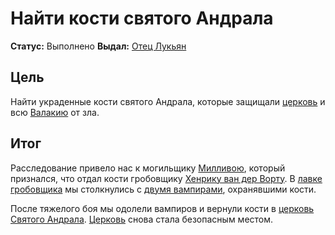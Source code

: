 # Найти кости святого Андрала

**Статус:** Выполнено
**Выдал:** [Отец Лукьян](../../characters/npc/father-lucian.md)

## Цель

Найти украденные кости святого Андрала, которые защищали [церковь](../../locations/st-andrals-church.md) и всю [Валакию](../../locations/vallaki.md) от зла.

## Итог

Расследование привело нас к могильщику [Милливою](../../characters/npc/milivoy.md), который признался, что отдал кости гробовщику [Хенрику ван дер Ворту](../../characters/npc/henrik-van-der-voort.md). В [лавке гробовщика](../../locations/coffin-makers-shop.md) мы столкнулись с [двумя вампирами](../../characters/npc/vampire-spawn.md), охранявшими кости.

После тяжелого боя мы одолели вампиров и вернули кости в [церковь Святого Андрала](../../locations/st-andrals-church.md). [Церковь](../../locations/st-andrals-church.md) снова стала безопасным местом.
